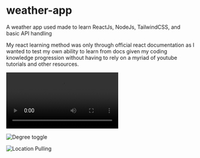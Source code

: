 # weather-app
A weather app used made to learn ReactJs, NodeJs, TailwindCSS, and basic API handling 


My react learning method was only through official react documentation as I wanted to test my own ability to learn from docs given my coding knowledge progression without having to rely on a myriad of youtube tutorials and other resources.


![Searching different places](https://i.imgur.com/LDdPnDT.mp4)


![Degree toggle](https://imgur.com/a/fZb2oUB)

![Location Pulling](https://imgur.com/a/UE0A2MZ)
